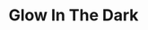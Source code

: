 ---
title: "Glow In The Dark"
draft: false
slug: "glow-in-the-dark"
weight: "5"
thumbnail: "illustrations/thumbnail_07.jpg"
mainpage: true
related: true

header: {
	titleimage: "illustrations/project-title_glow-in-the-dark.png"
}

block_project: {
	description: "(description coming soon)",
	bgcolor: "#161421",
	fontcolor: "#fff",
	work: [ 
		{class: "gallery-col-12", path: "illustrations/project_glow-in-the-dark.jpg"},
		{class: "gallery-col-12", path: "illustrations/project_glow-in-the-dark02.jpg"},
		{class: "gallery-col-12", path: "illustrations/project_glow-in-the-dark03.jpg"}
	]
}

---